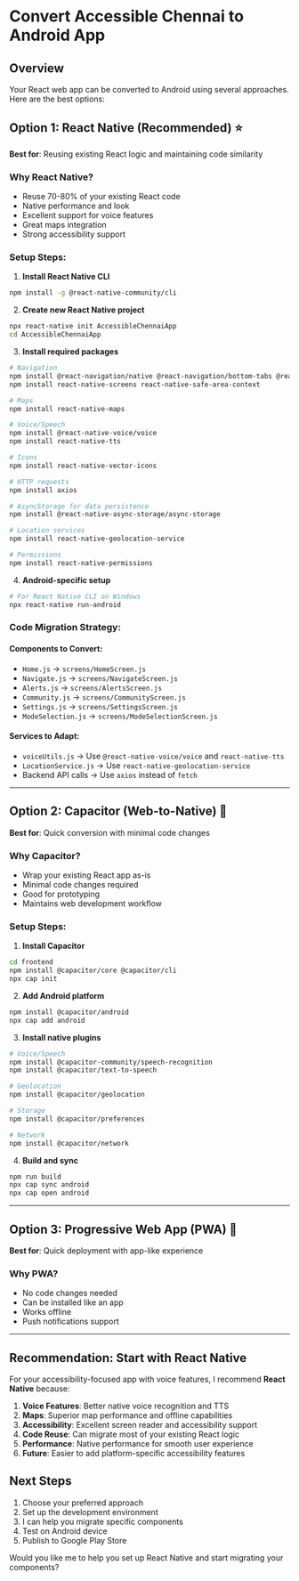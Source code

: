 # Convert Accessible Chennai to Android App

## Overview
Your React web app can be converted to Android using several approaches. Here are the best options:

## Option 1: React Native (Recommended) ⭐
**Best for**: Reusing existing React logic and maintaining code similarity

### Why React Native?
- Reuse 70-80% of your existing React code
- Native performance and look
- Excellent support for voice features
- Great maps integration
- Strong accessibility support

### Setup Steps:

1. **Install React Native CLI**
```bash
npm install -g @react-native-community/cli
```

2. **Create new React Native project**
```bash
npx react-native init AccessibleChennaiApp
cd AccessibleChennaiApp
```

3. **Install required packages**
```bash
# Navigation
npm install @react-navigation/native @react-navigation/bottom-tabs @react-navigation/stack
npm install react-native-screens react-native-safe-area-context

# Maps
npm install react-native-maps

# Voice/Speech
npm install @react-native-voice/voice
npm install react-native-tts

# Icons
npm install react-native-vector-icons

# HTTP requests
npm install axios

# AsyncStorage for data persistence
npm install @react-native-async-storage/async-storage

# Location services
npm install react-native-geolocation-service

# Permissions
npm install react-native-permissions
```

4. **Android-specific setup**
```bash
# For React Native CLI on Windows
npx react-native run-android
```

### Code Migration Strategy:

#### Components to Convert:
- `Home.js` → `screens/HomeScreen.js`
- `Navigate.js` → `screens/NavigateScreen.js` 
- `Alerts.js` → `screens/AlertsScreen.js`
- `Community.js` → `screens/CommunityScreen.js`
- `Settings.js` → `screens/SettingsScreen.js`
- `ModeSelection.js` → `screens/ModeSelectionScreen.js`

#### Services to Adapt:
- `voiceUtils.js` → Use `@react-native-voice/voice` and `react-native-tts`
- `LocationService.js` → Use `react-native-geolocation-service`
- Backend API calls → Use `axios` instead of `fetch`

---

## Option 2: Capacitor (Web-to-Native) 🚀
**Best for**: Quick conversion with minimal code changes

### Why Capacitor?
- Wrap your existing React app as-is
- Minimal code changes required
- Good for prototyping
- Maintains web development workflow

### Setup Steps:

1. **Install Capacitor**
```bash
cd frontend
npm install @capacitor/core @capacitor/cli
npx cap init
```

2. **Add Android platform**
```bash
npm install @capacitor/android
npx cap add android
```

3. **Install native plugins**
```bash
# Voice/Speech
npm install @capacitor-community/speech-recognition
npm install @capacitor/text-to-speech

# Geolocation
npm install @capacitor/geolocation

# Storage
npm install @capacitor/preferences

# Network
npm install @capacitor/network
```

4. **Build and sync**
```bash
npm run build
npx cap sync android
npx cap open android
```

---

## Option 3: Progressive Web App (PWA) 📱
**Best for**: Quick deployment with app-like experience

### Why PWA?
- No code changes needed
- Can be installed like an app
- Works offline
- Push notifications support

---

## Recommendation: Start with React Native

For your accessibility-focused app with voice features, I recommend **React Native** because:

1. **Voice Features**: Better native voice recognition and TTS
2. **Maps**: Superior map performance and offline capabilities  
3. **Accessibility**: Excellent screen reader and accessibility support
4. **Code Reuse**: Can migrate most of your existing React logic
5. **Performance**: Native performance for smooth user experience
6. **Future**: Easier to add platform-specific accessibility features

## Next Steps

1. Choose your preferred approach
2. Set up the development environment
3. I can help you migrate specific components
4. Test on Android device
5. Publish to Google Play Store

Would you like me to help you set up React Native and start migrating your components?
